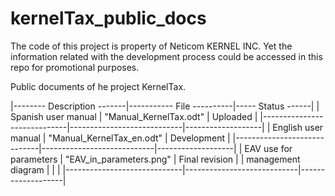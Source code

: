 # kernelTax_public_docs

The code of this project is property of Neticom KERNEL INC. Yet the information related with the development process could be accessed in this repo for promotional purposes.

Public documents of he project KernelTax.

|--------  Description -------|-----------  File ----------|----- Status ------|
|    Spanish user manual      |   "Manual_KernelTax.odt"   |     Uploaded      |
|-----------------------------|----------------------------|-------------------|
|    English user manual      | "Manual_KernelTax_en.odt"  |     Development   |
|-----------------------------|----------------------------|-------------------|
|    EAV use for parameters   |   "EAV_in_parameters.png"  |   Final revision  |
|    management diagram       |                            |                   |
|-----------------------------|----------------------------|-------------------|

